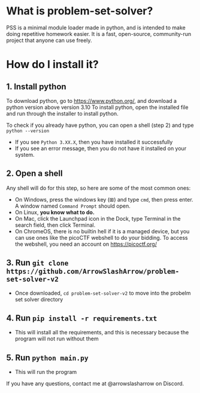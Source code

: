 # What is problem-set-solver?
PSS is a minimal module loader made in python, and is intended to make doing repetitive homework easier.
It is a fast, open-source, community-run project that anyone can use freely.

# How do I install it?
## 1. Install python
To download python, go to https://www.python.org/, and download a python version above version 3.10
To install python, open the installed file and run through the installer to install python.

To check if you already have python, you can open a shell (step 2) and type `python --version`
 - If you see `Python 3.XX.X`, then you have installed it successfully
 - If you see an error message, then you do not have it installed on your system.
## 2. Open a shell 
Any shell will do for this step, so here are some of the most common ones:
 - On Windows, press the windows key (⊞) and type `cmd`, then press enter. A window named `Command Prompt` should open.
 - On Linux, **you know what to do.**
 - On Mac, click the Launchpad icon in the Dock, type Terminal in the search field, then click Terminal.
 - On ChromeOS, there is no builtin hell if it is a managed device, but you can use ones like the picoCTF webshell to do your bidding. To access the webshell, you need an account on https://picoctf.org/
## 3. Run `git clone https://github.com/ArrowSlashArrow/problem-set-solver-v2`
 - Once downloaded, `cd problem-set-solver-v2` to move into the probelm set solver directory
## 4. Run `pip install -r requirements.txt`
 - This will install all the requirements, and this is necessary because the program will not run without them
## 5. Run `python main.py`
 - This will run the program


If you have any questions, contact me at @arrowslasharrow on Discord.

